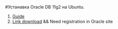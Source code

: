 #Устанавка Oracle DB 11g2 на Ubuntu.

1. [Guide](http://tutorialforlinux.com/2014/10/03/how-to-install-oracle-11g-r2-database-on-ubuntu-14-04-trusty-lts-64bit-easy-guide/)
2. [Link download](http://www.programering.com/a/MTO5UDMwATQ.html) && Need registration in Oracle site